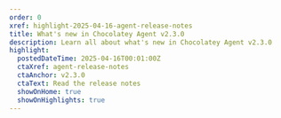 ```yaml
---
order: 0
xref: highlight-2025-04-16-agent-release-notes
title: What's new in Chocolatey Agent v2.3.0
description: Learn all about what's new in Chocolatey Agent v2.3.0
highlight:
  postedDateTime: 2025-04-16T00:01:00Z
  ctaXref: agent-release-notes
  ctaAnchor: v2.3.0
  ctaText: Read the release notes
  showOnHome: true
  showOnHighlights: true
---
```

